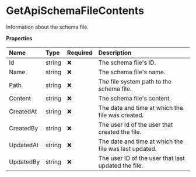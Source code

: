 # GetApiSchemaFileContents

Information about the schema file.

**Properties**

| Name      | Type   | Required | Description                                           |
| :-------- | :----- | :------- | :---------------------------------------------------- |
| Id        | string | ❌       | The schema file's ID.                                 |
| Name      | string | ❌       | The schema file's name.                               |
| Path      | string | ❌       | The file system path to the schema file.              |
| Content   | string | ❌       | The schema file's content.                            |
| CreatedAt | string | ❌       | The date and time at which the file was created.      |
| CreatedBy | string | ❌       | The user Id of the user that created the file.        |
| UpdatedAt | string | ❌       | The date and time at which the file was last updated. |
| UpdatedBy | string | ❌       | The user ID of the user that last updated the file.   |

<!-- This file was generated by liblab | https://liblab.com/ -->
